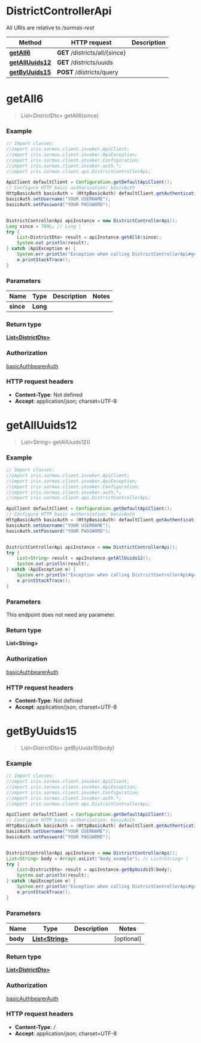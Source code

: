 # DistrictControllerApi

All URIs are relative to */sormas-rest*

Method | HTTP request | Description
------------- | ------------- | -------------
[**getAll6**](DistrictControllerApi.md#getAll6) | **GET** /districts/all/{since} | 
[**getAllUuids12**](DistrictControllerApi.md#getAllUuids12) | **GET** /districts/uuids | 
[**getByUuids15**](DistrictControllerApi.md#getByUuids15) | **POST** /districts/query | 

<a name="getAll6"></a>
# **getAll6**
> List&lt;DistrictDto&gt; getAll6(since)



### Example
```java
// Import classes:
//import iris.sormas.client.invoker.ApiClient;
//import iris.sormas.client.invoker.ApiException;
//import iris.sormas.client.invoker.Configuration;
//import iris.sormas.client.invoker.auth.*;
//import iris.sormas.client.api.DistrictControllerApi;

ApiClient defaultClient = Configuration.getDefaultApiClient();
// Configure HTTP basic authorization: basicAuth
HttpBasicAuth basicAuth = (HttpBasicAuth) defaultClient.getAuthentication("basicAuth");
basicAuth.setUsername("YOUR USERNAME");
basicAuth.setPassword("YOUR PASSWORD");


DistrictControllerApi apiInstance = new DistrictControllerApi();
Long since = 789L; // Long | 
try {
    List<DistrictDto> result = apiInstance.getAll6(since);
    System.out.println(result);
} catch (ApiException e) {
    System.err.println("Exception when calling DistrictControllerApi#getAll6");
    e.printStackTrace();
}
```

### Parameters

Name | Type | Description  | Notes
------------- | ------------- | ------------- | -------------
 **since** | **Long**|  |

### Return type

[**List&lt;DistrictDto&gt;**](DistrictDto.md)

### Authorization

[basicAuth](../README.md#basicAuth)[bearerAuth](../README.md#bearerAuth)

### HTTP request headers

 - **Content-Type**: Not defined
 - **Accept**: application/json; charset=UTF-8

<a name="getAllUuids12"></a>
# **getAllUuids12**
> List&lt;String&gt; getAllUuids12()



### Example
```java
// Import classes:
//import iris.sormas.client.invoker.ApiClient;
//import iris.sormas.client.invoker.ApiException;
//import iris.sormas.client.invoker.Configuration;
//import iris.sormas.client.invoker.auth.*;
//import iris.sormas.client.api.DistrictControllerApi;

ApiClient defaultClient = Configuration.getDefaultApiClient();
// Configure HTTP basic authorization: basicAuth
HttpBasicAuth basicAuth = (HttpBasicAuth) defaultClient.getAuthentication("basicAuth");
basicAuth.setUsername("YOUR USERNAME");
basicAuth.setPassword("YOUR PASSWORD");


DistrictControllerApi apiInstance = new DistrictControllerApi();
try {
    List<String> result = apiInstance.getAllUuids12();
    System.out.println(result);
} catch (ApiException e) {
    System.err.println("Exception when calling DistrictControllerApi#getAllUuids12");
    e.printStackTrace();
}
```

### Parameters
This endpoint does not need any parameter.

### Return type

**List&lt;String&gt;**

### Authorization

[basicAuth](../README.md#basicAuth)[bearerAuth](../README.md#bearerAuth)

### HTTP request headers

 - **Content-Type**: Not defined
 - **Accept**: application/json; charset=UTF-8

<a name="getByUuids15"></a>
# **getByUuids15**
> List&lt;DistrictDto&gt; getByUuids15(body)



### Example
```java
// Import classes:
//import iris.sormas.client.invoker.ApiClient;
//import iris.sormas.client.invoker.ApiException;
//import iris.sormas.client.invoker.Configuration;
//import iris.sormas.client.invoker.auth.*;
//import iris.sormas.client.api.DistrictControllerApi;

ApiClient defaultClient = Configuration.getDefaultApiClient();
// Configure HTTP basic authorization: basicAuth
HttpBasicAuth basicAuth = (HttpBasicAuth) defaultClient.getAuthentication("basicAuth");
basicAuth.setUsername("YOUR USERNAME");
basicAuth.setPassword("YOUR PASSWORD");


DistrictControllerApi apiInstance = new DistrictControllerApi();
List<String> body = Arrays.asList("body_example"); // List<String> | 
try {
    List<DistrictDto> result = apiInstance.getByUuids15(body);
    System.out.println(result);
} catch (ApiException e) {
    System.err.println("Exception when calling DistrictControllerApi#getByUuids15");
    e.printStackTrace();
}
```

### Parameters

Name | Type | Description  | Notes
------------- | ------------- | ------------- | -------------
 **body** | [**List&lt;String&gt;**](String.md)|  | [optional]

### Return type

[**List&lt;DistrictDto&gt;**](DistrictDto.md)

### Authorization

[basicAuth](../README.md#basicAuth)[bearerAuth](../README.md#bearerAuth)

### HTTP request headers

 - **Content-Type**: */*
 - **Accept**: application/json; charset=UTF-8

